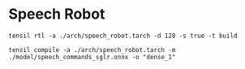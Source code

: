 # Speech Robot

```
tensil rtl -a ./arch/speech_robot.tarch -d 128 -s true -t build
```

```
tensil compile -a ./arch/speech_robot.tarch -m ./model/speech_commands_sglr.onnx -o "dense_1"
```